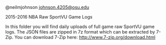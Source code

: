 @neilmjohnson
johnson.4205@osu.edu

2015-2016 NBA Raw SportVU Game Logs

In this folder you will find daily uploads of full game raw SportVU game logs. The JSON files are zipped in 7z format which can be extracted by 7-Zip. You can download 7-Zip here: http://www.7-zip.org/download.html